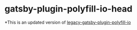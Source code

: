 # gatsby-plugin-polyfill-io-head

*This is an updated version of [legacy-gatsby-plugin-polyfill-io](https://github.com/escaladesports/legacy-gatsby-plugin-polyfill-io)

